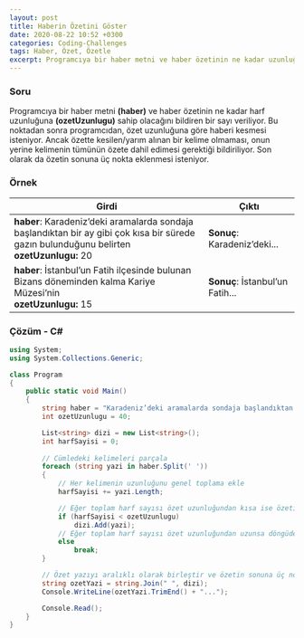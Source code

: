 ```yaml
---
layout: post
title: Haberin Özetini Göster
date: 2020-08-22 10:52 +0300
categories: Coding-Challenges
tags: Haber, Özet, Özetle
excerpt: Programcıya bir haber metni ve haber özetinin ne kadar uzunluğa  sahip olacağını bildiren bir sayı veriliyor. Bu noktadan sonra programcıdan, özet uzunluğuna göre...
---
```

### Soru
Programcıya bir haber metni **(haber)** ve haber özetinin ne kadar harf uzunluğuna **(ozetUzunlugu)**  sahip olacağını bildiren bir sayı veriliyor. Bu noktadan sonra programcıdan, özet uzunluğuna göre haberi kesmesi isteniyor. Ancak özette kesilen/yarım alınan bir kelime olmaması, onun yerine kelimenin tümünün özete dahil edimesi gerektiği bildiriliyor. Son olarak da özetin sonuna üç nokta eklenmesi isteniyor.

### Örnek

| Girdi                  | Çıktı            |
|------------------------|------------------|
| **haber**: Karadeniz’deki aramalarda sondaja başlandıktan bir ay gibi çok kısa bir sürede gazın bulunduğunu belirten <br> **ozetUzunlugu:** 20 | **Sonuç**: Karadeniz’deki... |
| **haber**: İstanbul’un Fatih ilçesinde bulunan Bizans döneminden kalma Kariye Müzesi’nin <br> **ozetUzunlugu:** 15 | **Sonuç**: İstanbul’un Fatih... |

### Çözüm - C#
```csharp
using System;
using System.Collections.Generic;

class Program
{
    public static void Main()
    {
        string haber = "Karadeniz’deki aramalarda sondaja başlandıktan bir ay gibi çok kısa bir sürede gazın bulunduğunu belirten";
        int ozetUzunlugu = 40;

        List<string> dizi = new List<string>();
        int harfSayisi = 0;
        
        // Cümledeki kelimeleri parçala
        foreach (string yazi in haber.Split(' '))
        {
            // Her kelimenin uzunluğunu genel toplama ekle
            harfSayisi += yazi.Length;

            // Eğer toplam harf sayısı özet uzunluğundan kısa ise özetin yer alacağı dizi'ye ekle
            if (harfSayisi < ozetUzunlugu)
                dizi.Add(yazi);
            // Eğer toplam harf sayısı özet uzunluğundan uzunsa döngüden çık
            else
                break;
        }

        // Özet yazıyı aralıklı olarak birleştir ve özetin sonuna üç nokta ekleyerek işlemi tamamla
        string ozetYazi = string.Join(" ", dizi);
        Console.WriteLine(ozetYazi.TrimEnd() + "...");

        Console.Read();
    }
}
```